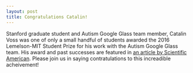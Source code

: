 ```yaml
---
layout: post
title: Congratulations Catalin!
---
```


Stanford graduate student and Autism Google Glass team member, Catalin Voss was one of only a small handful of students awarded the 2016 Lemelson-MIT Student Prize for his work with the Autism Google Glass team. His award and past successes are featured in [an article by Scientific American](http://www.scientificamerican.com/article/autism-glass-takes-top-student-health-tech-prize-slide-show1/). Please join us in saying contratulations to this increadible acheivement!
